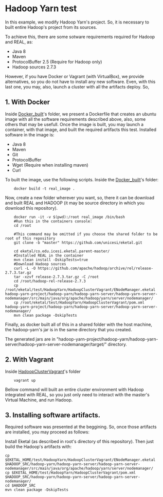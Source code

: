 # Hadoop Yarn test

In this example, we modify Hadoop Yarn's project. So, it is necessary to built entire Hadoop's project from its sources.

To achieve this, there are some sotware requirements required for Hadoop and REAL, as:

* Java 8
* Maven
* ProtocolBuffer 2.5 (Require for Hadoop only)
* Hadoop sources 2.7.3

However, if you have Docker or Vagrant (with VirtualBox), we provide alternatives, so you do not have to install any new software. Even, with this last one, you may, also, launch a cluster with all the artifacts deploy. So, 

## 1. With Docker
Inside [Docker_built](https://github.com/unicesi/eketal/tree/master/test/HadoopYarn/Docker_built)'s folder, we present a Dockerfile that creates an ubuntu image with all the software requirements described above, also, some others that may be usefull. Once the image is built, you may launch a container, with that image, and built the required artifacts this test. Installed software in the image is:

* Java 8
* Maven
* Git
* ProtocolBuffer
* Wget (Require when installing maven)
* Curl

To built the image, use the following scripts.
Inside the [Docker_built](https://github.com/unicesi/eketal/tree/master/test/HadoopYarn/Docker_built)'s folder:

```
	docker build -t real_image .
```
Now, create a new folder wherever you want, so, there it can be download and built REAL and HADOOP (it may be source directory in which you download this repository).

```
	docker run -it -v $(pwd):/root real_image /bin/bash
	#Run this in the containers console:
	cd /root
	
	#This command may be omitted if you choose the shared folder to be root of this repository
	git clone -b "master" https://github.com/unicesi/eketal.git 
	
	cd eketal/co.edu.icesi.eketal.parent-master/
	#Installed REAL in the container
	mvn clean install -DskipTests=true
	#Download Hadoop sources
	curl -L -O https://github.com/apache/hadoop/archive/rel/release-2.7.3.tar.gz
	tar -xzvf release-2.7.3.tar.gz -C /root
	cd /root/hadoop-rel-release-2.7.3
	cp /root/eketal/test/HadoopYarn/HadoopClusterVagrant/ENodeManager.eketal hadoop-yarn-project/hadoop-yarn/hadoop-yarn-server/hadoop-yarn-server-nodemanager/src/main/java/org/apache/hadoop/yarn/server/nodemanager/
	cp /root/eketal/test/HadoopYarn/HadoopClusterVagrant/pom.xml hadoop-yarn-project/hadoop-yarn/hadoop-yarn-server/hadoop-yarn-server-nodemanager/
	mvn clean package -DskipTests
```
Finally, as docker built all of this in a shared folder with the host machine, the hadoop-yarn's jar is in the same directory that you created.

The generated jars are in "hadoop-yarn-project/hadoop-yarn/hadoop-yarn-server/hadoop-yarn-server-nodemanager/target/" directory.

## 2. With Vagrant
Inside [HadoopClusterVagrant](https://github.com/unicesi/eketal/tree/master/test/HadoopYarn/HadoopClusterVagrant)'s folder

```
	vagrant up
```
Bellow command will built an entire cluster environment with Hadoop integrated with REAL, so you just only need to interact with the master's Virtual Machine, and run Hadoop.

## 3. Installing software artifacts.

Required software was presented at the beggining. So, once those artifacts are installed, you may proceed as follows:

Install Eketal (as described in root's directory of this repository). Then just build the Hadoop's artifacts with:
```
cp $EKETAL_HOME/test/HadoopYarn/HadoopClusterVagrant/ENodeManager.eketal $HADOOP_SRC/hadoop-yarn/hadoop-yarn-server/hadoop-yarn-server-nodemanager/src/main/java/org/apache/hadoop/yarn/server/nodemanager/
cp $EKETAL_HOME/test/HadoopYarn/HadoopClusterVagrant/pom.xml $HADOOP_SRC/hadoop-yarn/hadoop-yarn-server/hadoop-yarn-server-nodemanager/
cd $HADOOP_SRC 
mvn clean package -DskipTests
```

